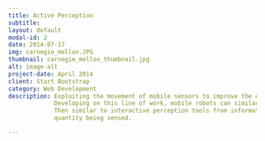 ```yaml
---
title: Active Perception
subtitle:
layout: default
modal-id: 2
date: 2014-07-17
img: carnegie_mellon.JPG
thumbnail: carnegie_mellon_thumbnail.jpg
alt: image-alt
project-date: April 2014
client: Start Bootstrap
category: Web Development
description: Exploiting the movement of mobile sensors to improve the estimate of the target they are sensing is a well studied problem in active sensing.
             Developing on this line of work, mobile robots can similarly be treated as mobile sensors and the problem of state estimation can be treated as one of active information acquisition.
             Then similar to interactive perception tools from information acquistion we can exploited to solve the state estimation problem as an action selection that reduces uncertainty regarding the target
             quantity being sensed.

---
```


